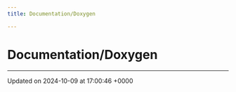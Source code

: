 ```yaml
---
title: Documentation/Doxygen

---
```


# Documentation/Doxygen








-------------------------------

Updated on 2024-10-09 at 17:00:46 +0000
